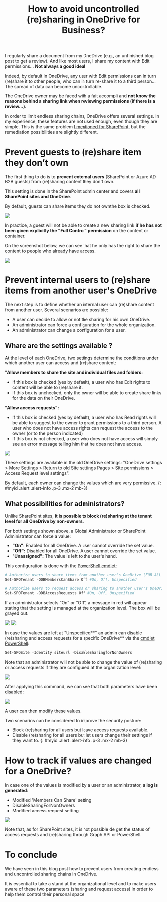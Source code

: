 ﻿---
title: "How to avoid uncontrolled (re)sharing in OneDrive for Business?"
subtitle:
excerpt: By default, in OneDrive a user with **Edit permissions on content can in turn (re)share it to other people**, who can in turn re-share it to a third person...  
tags:
  - Microsoft 365
  - OneDrive for Business
  - Sharing
  - Governance
header_img : "./assets/img/posts/2021-10-05_ResharingOneDrive_3.jpg"
---


I regularly share a document from my OneDrive (e.g., an unfinished blog post to get a review). And like most users, I share my content with Edit permissions... **Not always a good idea!** 

Indeed, by default in OneDrive, any user with Edit permissions can in turn (re)share it to other people, who can in turn re-share it to a third person... The spread of data can become uncontrollable. 

The OneDrive owner may be faced with a fait accompli and **not know the reasons behind a sharing link when reviewing permissions (if there is a review...).** 

In order to limit endless sharing chains, OneDrive offers several settings. In my experience, these features are not used enough, even though they are simple. This is the same problem [I mentioned for SharePoint](https://www.thijoubert.com/2021-09/Prevent-Uncontrolled-Resharing-SharePoint/), but the remediation possibilities are slightly different. 



# Prevent guests to (re)share item they don’t own

The first thing to do is to **prevent external users** (SharePoint or Azure AD B2B guests) from (re)sharing content they don't own. 

This setting is done in the SharePoint admin center and covers **all SharePoint sites and OneDrive**.

By default, guests can share items they do not ownthe box is checked. 

<img src="https://thijoubert.github.io/assets/img/posts/2021-10-05_ResharingOneDrive_1.png" >

In practice, a guest will not be able to create a new sharing link **if he has not been given explicitly the "Full Control" permission** on the content or container.

On the screenshot below, we can see that he only has the right to share the content to people who already have access. 

<img src="https://thijoubert.github.io/assets/img/posts/2021-10-05_ResharingOneDrive_2.png" >

# Prevent internal users to (re)share items from another user's OneDrive 

The next step is to define whether an internal user can (re)share content from another user. Several scenarios are possible: 
- A user can decide to allow or not the sharing for his own OneDrive.
- An administrator can force a configuration for the whole organization.
- An administrator can change a configuration for a user.


## Whare are the settings available ? 

At the level of each OneDrive, two settings determine the conditions under which another user can access and (re)share content:

**"Allow members to share the site and individual files and folders:** 
- If this box is checked (yes by default), a user who has Edit rights to content will be able to (re)share it.
- If this box is unchecked, only the owner will be able to create share links for the data on their OneDrive.

**"Allow access requests":**
- If this box is checked (yes by default), a user who has Read rights will be able to suggest to the owner to grant permissions to a third person. A user who does not have access rights can request the access to the owner (or to the person indicated)
- If this box is not checked, a user who does not have access will simply see an error message telling him that he does not have access.


<img src="https://thijoubert.github.io/assets/img/posts/2021-10-05_ResharingOneDrive_3.png" >

These settings are available in the old OneDrive settings: "OneDrive settings > More Settings > Return to old Site settings Pages > Site permissions > Access Request level settings". 

By default, each owner can change the values which are very permissive.
{: #myid .alert .alert-info .p-3 .mx-2 mb-3}


## What possibilities for administrators? 

Unlike SharePoint sites, **it is possible to block (re)sharing at the tenant level for all OneDrive by non-owners**. 

For both settings shown above, a Global Administrator or SharePoint Administrator can force a value: 
- **"On"**: Enabled for all OneDrive. A user cannot override the set value. 
- **"Off":** Disabled for all OneDrive. A user cannot override the set value.
- "**Unassigned":** The value is left to the user's hand.

This configuration is done with the [PowerShell cmdlet](https://docs.microsoft.com/en-us/powershell/module/sharepoint-online/set-spotenant?view=sharepoint-ps):

```powershell
# Authorize users to share items from another user's OneDrive (FOR ALL ONEDRIVE)
Set-SPOTenant -ODBMembersCanShare Off #On, Off, Unspecified

# Authorize users to request access or sharing to another user's OneDrive (FOR ALL ONEDRIVE)
Set-SPOTenant -ODBAccessRequests Off #On, Off, Unspecified
```


If an administrator selects “On” or “Off”, a message in red will appear stating that the setting is managed at the organization level. The box will be grayed out. 

<img src="https://thijoubert.github.io/assets/img/posts/2021-10-05_ResharingOneDrive_4.png" >

<img src="https://thijoubert.github.io/assets/img/posts/2021-10-05_ResharingOneDrive_5.png" >


In case the values are left at "Unspecified**" an admin can disable (re)sharing and access requests for a specific OneDrive** via the [cmdlet PowerShell](https://docs.microsoft.com/en-us/powershell/module/sharepoint-online/set-sposite?view=sharepoint-ps):

```powershell
Set-SPOSite -Identity siteurl -DisableSharingforNonOwners
```

Note that an administrator will not be able to change the value of (re)sharing or access requests if they are configured at the organization level:

<img src="https://thijoubert.github.io/assets/img/posts/2021-10-05_ResharingOneDrive_6.png" >

After applying this command, we can see that both parameters have been disabled:

<img src="https://thijoubert.github.io/assets/img/posts/2021-10-05_ResharingOneDrive_7.png" >

A user can then modify these values. 

Two scenarios can be considered to improve the security posture: 
- Block (re)sharing for all users but leave access requests available.
- Disable (re)sharing for all users but let users change their settings if they want to. 
{: #myid .alert .alert-info .p-3 .mx-2 mb-3}

# How to track if values are changed for a OneDrive? 

In case one of the values is modified by a user or an administrator, **a log is generated**: 
- Modified 'Members Can Share' setting
- DisableSharingForNonOwners
- Modified access request setting

<img src="https://thijoubert.github.io/assets/img/posts/2021-10-05_ResharingOneDrive_8.png" >

Note that, as for SharePoint sites, it is not possible de get the status of access requests and (re)sharing through Graph API or PowerShell. 



# To conclude

We have seen in this blog post how to prevent users from creating endless and uncontrolled sharing chains in OneDrive. 

It is essential to take a stand at the organizational level and to make users aware of these two parameters (sharing and request access) in order to help them control their personal space
